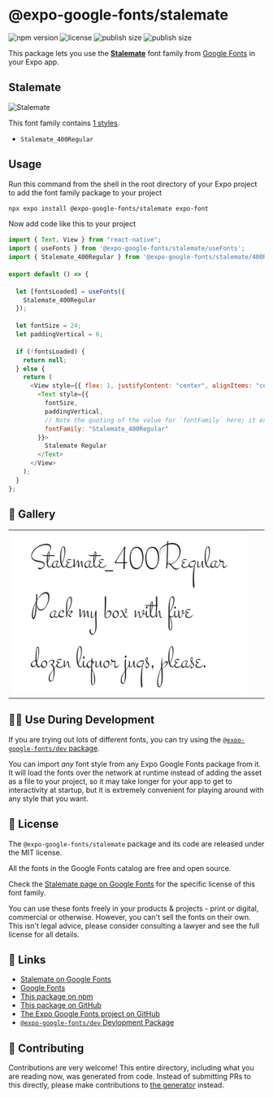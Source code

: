 # @expo-google-fonts/stalemate

![npm version](https://flat.badgen.net/npm/v/@expo-google-fonts/stalemate)
![license](https://flat.badgen.net/github/license/expo/google-fonts)
![publish size](https://flat.badgen.net/packagephobia/install/@expo-google-fonts/stalemate)
![publish size](https://flat.badgen.net/packagephobia/publish/@expo-google-fonts/stalemate)

This package lets you use the [**Stalemate**](https://fonts.google.com/specimen/Stalemate) font family from [Google Fonts](https://fonts.google.com/) in your Expo app.

## Stalemate

![Stalemate](./font-family.png)

This font family contains [1 styles](#-gallery).

- `Stalemate_400Regular`

## Usage

Run this command from the shell in the root directory of your Expo project to add the font family package to your project

```sh
npx expo install @expo-google-fonts/stalemate expo-font
```

Now add code like this to your project

```js
import { Text, View } from "react-native";
import { useFonts } from '@expo-google-fonts/stalemate/useFonts';
import { Stalemate_400Regular } from '@expo-google-fonts/stalemate/400Regular';

export default () => {

  let [fontsLoaded] = useFonts({
    Stalemate_400Regular
  });

  let fontSize = 24;
  let paddingVertical = 6;

  if (!fontsLoaded) {
    return null;
  } else {
    return (
      <View style={{ flex: 1, justifyContent: "center", alignItems: "center" }}>
        <Text style={{
          fontSize,
          paddingVertical,
          // Note the quoting of the value for `fontFamily` here; it expects a string!
          fontFamily: "Stalemate_400Regular"
        }}>
          Stalemate Regular
        </Text>
      </View>
    );
  }
};
```

## 🔡 Gallery


||||
|-|-|-|
|![Stalemate_400Regular](./400Regular/Stalemate_400Regular.ttf.png)||||


## 👩‍💻 Use During Development

If you are trying out lots of different fonts, you can try using the [`@expo-google-fonts/dev` package](https://github.com/expo/google-fonts/tree/master/font-packages/dev#readme).

You can import _any_ font style from any Expo Google Fonts package from it. It will load the fonts over the network at runtime instead of adding the asset as a file to your project, so it may take longer for your app to get to interactivity at startup, but it is extremely convenient for playing around with any style that you want.


## 📖 License

The `@expo-google-fonts/stalemate` package and its code are released under the MIT license.

All the fonts in the Google Fonts catalog are free and open source.

Check the [Stalemate page on Google Fonts](https://fonts.google.com/specimen/Stalemate) for the specific license of this font family.

You can use these fonts freely in your products & projects - print or digital, commercial or otherwise. However, you can't sell the fonts on their own. This isn't legal advice, please consider consulting a lawyer and see the full license for all details.

## 🔗 Links

- [Stalemate on Google Fonts](https://fonts.google.com/specimen/Stalemate)
- [Google Fonts](https://fonts.google.com/)
- [This package on npm](https://www.npmjs.com/package/@expo-google-fonts/stalemate)
- [This package on GitHub](https://github.com/expo/google-fonts/tree/master/font-packages/stalemate)
- [The Expo Google Fonts project on GitHub](https://github.com/expo/google-fonts)
- [`@expo-google-fonts/dev` Devlopment Package](https://github.com/expo/google-fonts/tree/master/font-packages/dev)

## 🤝 Contributing

Contributions are very welcome! This entire directory, including what you are reading now, was generated from code. Instead of submitting PRs to this directly, please make contributions to [the generator](https://github.com/expo/google-fonts/tree/master/packages/generator) instead.
